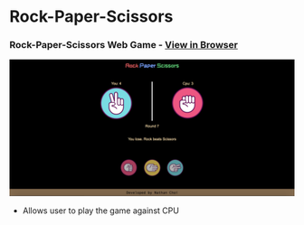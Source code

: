 # Rock-Paper-Scissors

### Rock-Paper-Scissors Web Game - [View in Browser](https://sihoonathan.github.io/rock-paper-scissors/)
![screenshot](screenshot.png)

- Allows user to play the game against CPU 
